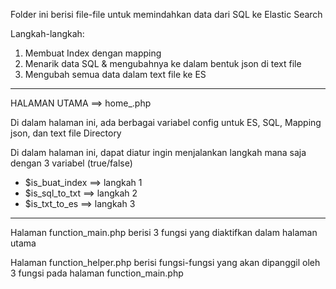 Folder ini berisi file-file untuk memindahkan data dari SQL ke Elastic Search

Langkah-langkah:
1. Membuat Index dengan mapping
2. Menarik data SQL & mengubahnya ke dalam bentuk json di text file
3. Mengubah semua data dalam text file ke ES

----------------

HALAMAN UTAMA ==> home_.php

Di dalam halaman ini, ada berbagai variabel config untuk ES, SQL, Mapping json, dan text file Directory

Di dalam halaman ini, dapat diatur ingin menjalankan langkah mana saja dengan 3 variabel (true/false)
- $is_buat_index ==> langkah 1
- $is_sql_to_txt ==> langkah 2
- $is_txt_to_es ==> langkah 3

-----------------

Halaman function_main.php berisi 3 fungsi yang diaktifkan dalam halaman utama

Halaman function_helper.php berisi fungsi-fungsi yang akan dipanggil oleh 3 fungsi pada halaman function_main.php


